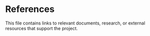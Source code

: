 # References

This file contains links to relevant documents, research, or external resources that support the project.